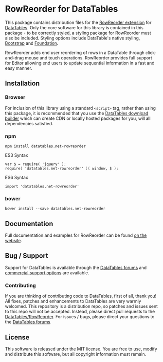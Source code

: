 # RowReorder for DataTables 

This package contains distribution files for the [RowReorder extension](https://datatables.net/extensions/RowReorder) for [DataTables](https://datatables.net/). Only the core software for this library is contained in this package - to be correctly styled, a styling package for RowReorder must also be included. Styling options include DataTable's native styling, [Bootstrap](http://getbootstrap.com) and [Foundation](http://foundation.zurb.com/).

RowReorder adds end user reordering of rows in a DataTable through click-and-drag mouse and touch operations. RowReorder provides full support for Editor allowing end users to update sequential information in a fast and easy manner.


## Installation

### Browser

For inclusion of this library using a standard `<script>` tag, rather than using this package, it is recommended that you use the [DataTables download builder](//datatables.net/download) which can create CDN or locally hosted packages for you, will all dependencies satisfied.

### npm

```
npm install datatables.net-rowreorder
```

ES3 Syntax
```
var $ = require( 'jquery' );
require( 'datatables.net-rowreorder' )( window, $ );
```

ES6 Syntax
```
import 'datatables.net-rowreorder'
```

### bower

```
bower install --save datatables.net-rowreorder
```



## Documentation

Full documentation and examples for RowReorder can be found [on the website](https://datatables.net/extensions/rowreorder).

## Bug / Support

Support for DataTables is available through the [DataTables forums](//datatables.net/forums) and [commercial support options](//datatables.net/support) are available.


### Contributing

If you are thinking of contributing code to DataTables, first of all, thank you! All fixes, patches and enhancements to DataTables are very warmly welcomed. This repository is a distribution repo, so patches and issues sent to this repo will not be accepted. Instead, please direct pull requests to the [DataTables/RowReorder](http://github.com/DataTables/RowReorder). For issues / bugs, please direct your questions to the [DataTables forums](//datatables.net/forums).


## License

This software is released under the [MIT license](//datatables.net/license). You are free to use, modify and distribute this software, but all copyright information must remain.
